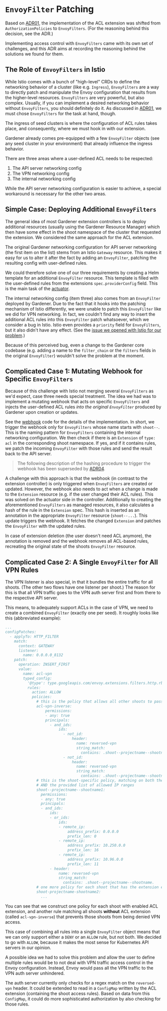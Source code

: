 # `EnvoyFilter` Patching

Based on [ADR01](01_refine_extension.md), the implementation of the ACL
extension was shifted from `AuthorizationPolicies` to `EnvoyFilters`. (For the
reasoning behind this decision, see the ADR.)

Implementing access control with `EnvoyFilters` came with its own set of
challenges, and this ADR aims at recording the reasoning behind the solutions we
found for them.

## The Role of `EnvoyFilters` in Istio

While Istio comes with a bunch of "high-level" CRDs to define the networking
behavior of a cluster (like e.g. `Ingress`), `EnvoyFilters` are a way to
directly patch and manipulate the Envoy configuration that results from the
higher-level resources. `EnvoyFilters` are very powerful, but also complex. Usually, if
you can implement a desired networking behavior without `EnvoyFilters`, you
should definitely do it. As discussed in [ADR01](01_refine_extension.md), we
must chose `EnvoyFilters` for the task at hand, though.

The ingress of seed clusters is where the configuration of ACL rules takes
place, and consequently, where we must hook in with our extension.

Gardener already comes pre-equipped with a few `EnvoyFilter` objects (see any
seed cluster in your environment) that already influence the ingress behavior.

There are three areas where a user-defined ACL needs to be respected:

1. The API server networking config
2. The VPN networking config
3. The internal networking config

While the API server networking configuration is easier to achieve, a
special workaround is necessary for the other two areas.

## Simple Case: Deploying Additional `EnvoyFilters`

The general idea of most Gardener extension controllers is to deploy additional
resources (usually using the Gardener Resource Manager) which then have some
effect in the shoot namespace of the cluster that requested the extension. We
considered the same approach for the ACL extension.

The original Gardener networking configuration for API server networking (the
first item on the list) stems from an Istio `Gateway` resource. This makes it
easy for us to alter it after the fact by adding an `EnvoyFilter`, patching the
resulting config with user-defined rules.

We could therefore solve one of our three requirements by creating a Helm
template for an additional `EnvoyFilter` resource. This template is filled with
the user-defined rules from the extensions `spec.providerConfig` field. This is
the main task of the [actuator](pkg/controller/actuator.go).

The internal networking config (item three) also comes from an `EnvoyFilter`
deployed by Gardener. Due to the fact that it hooks into the patching mechanism
of Istio differently, we were unable to patch this `EnvoyFilter` like we did for
VPN networking. In fact, we couldn't find any way to insert the additional ACL
rules into this `EnvoyFilter` patch whatsoever, which we consider a bug in
Istio. Istio even provides a `priority` field for `EnvoyFilters`, but it also
didn't have any effect. (See the
[issue we opened with Istio for our problem](https://github.com/istio/istio/issues/41536).)

Because of this perceived bug, even a change to the Gardener core codebase (e.g.
adding a name to the `filter_chain` or the `filters` fields in the original
`EnvoyFilter`) wouldn't solve the problem at the moment.

## Complicated Case 1: Mutating Webhook for Specific `EnvoyFilters`

Because of this challenge with Istio not merging several `EnvoyFilters` as we'd
expect, case three needs special treatment. The idea we had was to implement a
mutating webhook that acts on specific `EnvoyFilters` and injects the
user-defined ACL rules _into the original `EnvoyFilter`_ produced by Gardener
upon creation or updates.

See the [webhook](pkg/webhook/webhook.go) code for the details of the
implementation. In short, we trigger the webhook only for `EnvoyFilters`
whose name starts with `shoot--`. This is the naming pattern for `EnvoyFilters`
containing the internal networking configuration. We then check if there is an
`Extension` of `type: acl` in the corresponding shoot namespace. If yes, and if
it contains rules, we patch the incoming `EnvoyFilter` with those rules and send
the result back to the API server.

> The following description of the hashing procedure to trigger the webhook has
> been superseded by [ADR04](04_trigger_webhook.md).

A challenge with this approach is that the webhook (in contrast to the extension
controller) is only triggered when `EnvoyFilters` are created or updated.
However, the webhook also needs to act when a change is made to the `Extension`
resource (e.g. if the user changed their ACL rules). This was solved on the
actuator side in the controller. Additionally to creating the aforementioned
`EnvoyFilters` as managed resources, it also calculates a hash of the rule in
the `Extension` spec. This hash is inserted as an annotation in the appropriate
`EnvoyFilter` resource (`shoot--...`). This update triggers the webhook. It
fetches the changed `Extension` and patches the `EnvoyFilter` with the updated
rules.

In case of extension deletion (the user doesn't need ACL anymore), the
annotation is removed and the webhook removes all ACL-based rules, recreating
the original state of the shoots `EnvoyFilter` resource.

## Complicated Case 2: A Single `EnvoyFilter` for All VPN Rules

The VPN listener is also special, in that it bundles the entire traffic for all
shoots. (The other two flows have one listener per shoot.) The reason for this
is that all VPN traffic goes to the VPN auth server first and from there to the
respective API server.

This means, to adequately support ACLs in the case of VPN, we need to create a
combined `EnvoyFilter` (exactly one per seed). It roughly looks like this
(abbreviated example):

```yaml
...
configPatches:
  - applyTo: HTTP_FILTER
    match:
      context: GATEWAY
      listener:
        name: 0.0.0.0_8132
    patch:
      operation: INSERT_FIRST
      value:
        name: acl-vpn
        typed_config:
          '@type': type.googleapis.com/envoy.extensions.filters.http.rbac.v3.RBAC
          rules:
            action: ALLOW
            policies:
              # this is the policy that allows all other shoots to pass through
              acl-vpn-inverse:
                  permissions:
                  - any: true
                  principals:
                    - and_ids:
                        ids:
                          - not_id:
                              header:
                                name: reversed-vpn
                                string_match:
                                  contains: .shoot--projectname--shootname1.
                          - not_id:
                              header:
                                name: reversed-vpn
                                string_match:
                                  contains: .shoot--projectname--shootname2.
              # this is the shoot-specific policy, matching on both the header
              # AND the provided list of allowed IP ranges
              shoot--projectname--shootname1:
                permissions:
                - any: true
                principals:
                - and_ids:
                    ids:
                    - or_ids:
                        ids:
                        - remote_ip:
                            address_prefix: 0.0.0.0
                            prefix_len: 0
                        - remote_ip:
                            address_prefix: 10.250.0.0
                            prefix_len: 16
                        - remote_ip:
                            address_prefix: 10.96.0.0
                            prefix_len: 11
                    - header:
                        name: reversed-vpn
                        string_match:
                          contains: .shoot--projectname--shootname.
              # one more policy for each shoot that has the extension enabled
              shoot-projectname-shootname2:
                ...
```

You can see that we construct one policy for each shoot with enabled ACL
extension, and another rule matching all shoots **without** ACL extension
(called `acl-vpn-inverse`) that prevents those shoots from being denied VPN
access.

This case of combining all rules into a single `EnvoyFilter` object means that
we can only support either a `DENY` or an `ALLOW` rule, but not both. We decided
to go with `ALLOW`, because it makes the most sense for Kubernetes API servers
in our opinion.

A possible idea we had to solve this problem and allow the user to define
multiple rules would be to not deal with VPN traffic access control in the Envoy
configuration. Instead, Envoy would pass all the VPN traffic to the VPN auth
server unhindered.

The auth server currently only checks for a regex match on
the `reversed-vpn` header. It could be extended to read in a `ConfigMap` written
by the ACL extension (containing the shoot access rules). Based on data from
this `ConfigMap`, it could do more sophisticated authorization by also checking
for those rules.
